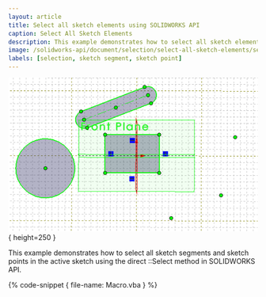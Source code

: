 ```yaml
---
layout: article
title: Select all sketch elements using SOLIDWORKS API
caption: Select All Sketch Elements
description: This example demonstrates how to select all sketch elements (segments and points) in the active sketch
image: /solidworks-api/document/selection/select-all-sketch-elements/select-all-sketch-elements.png
labels: [selection, sketch segment, sketch point]
---
```

![Selected sketch elements in the active sketch](select-all-sketch-elements.png){ height=250 }

This example demonstrates how to select all sketch segments and sketch points in the active sketch using the direct ::Select method in SOLIDWORKS API.

{% code-snippet { file-name: Macro.vba } %}
